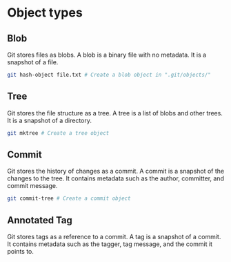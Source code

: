 
# Object types

## Blob

Git stores files as blobs. A blob is a binary file with no metadata. It is a snapshot of a file.

```bash
git hash-object file.txt # Create a blob object in ".git/objects/"
```


## Tree

Git stores the file structure as a tree. A tree is a list of blobs and other trees. It is a snapshot of a directory.

```bash
git mktree # Create a tree object
```


## Commit

Git stores the history of changes as a commit. A commit is a snapshot of the changes to the tree. It contains metadata such as the author, committer, and commit message.

```bash
git commit-tree # Create a commit object
```

## Annotated Tag

Git stores tags as a reference to a commit. A tag is a snapshot of a commit. It contains metadata such as the tagger, tag message, and the commit it points to.

